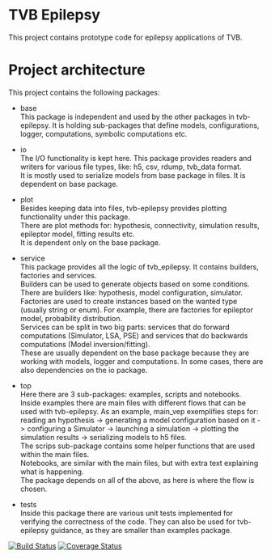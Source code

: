 # TVB Epilepsy

This project contains prototype code for epilepsy applications of TVB.

Project architecture
====================

This project contains the following packages:
- base
    <br>This package is independent and used by the other packages in tvb-epilepsy. It is holding sub-packages that define models, configurations, logger, computations, symbolic computations etc.

- io
    <br>The I/O functionality is kept here. This package provides readers and writers for various file types, like: h5, csv, rdump, tvb_data format.
    <br>It is mostly used to serialize models from base package in files. It is dependent on base package.

- plot
    <br>Besides keeping data into files, tvb-epilepsy provides plotting functionality under this package.
    <br>There are plot methods for: hypothesis, connectivity, simulation results, epileptor model, fitting results etc.
    <br>It is dependent only on the base package.

- service
    <br>This package provides all the logic of tvb_epilepsy. It contains builders, factories and services.
    <br>Builders can be used to generate objects based on some conditions. There are builders like: hypothesis, model configuration, simulator.
    <br>Factories are used to create instances based on the wanted type (usually string or enum). For example, there are factories for epileptor model, probability distribution.
    <br>Services can be split in two big parts: services that do forward computations (Simulator, LSA, PSE) and services that do backwards computations (Model inversion/fitting).
    <br>These are usually dependent on the base package because they are working with models, logger and computations. In some cases, there are also dependencies on the io package.

- top
    <br>Here there are 3 sub-packages: examples, scripts and notebooks.
    <br>Inside examples there are main files with different flows that can be used with tvb-epilepsy. As an example, main_vep exemplifies steps for: reading an hypothesis -> generating a model configuration based on it -> configuring a Simulator -> launching a simulation -> plotting the simulation results -> serializing models to h5 files.
    <br>The scrips sub-package contains some helper functions that are used within the main files.
    <br>Notebooks, are similar with the main files, but with extra text explaining what is happening.
    <br>The package depends on all of the above, as here is where the flow is chosen.

- tests
    <br>Inside this package there are various unit tests implemented for verifying the correctness of the code. They can also be used for tvb-epilepsy guidance, as they are smaller than examples package.


[![Build Status](https://travis-ci.org/the-virtual-brain/tvb-epilepsy.svg)](https://travis-ci.org/the-virtual-brain/tvb-epilepsy) [![Coverage Status](https://coveralls.io/repos/github/the-virtual-brain/tvb-epilepsy/badge.svg)](https://coveralls.io/github/the-virtual-brain/tvb-epilepsy)
